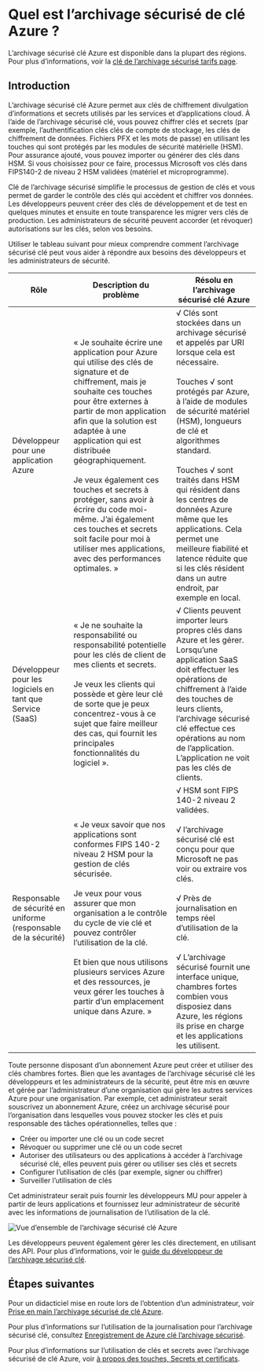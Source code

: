 <properties
    pageTitle="Quel est l’archivage sécurisé de clé Azure ? | Microsoft Azure"
    description="L’archivage sécurisé clé Azure permet aux clés de chiffrement divulgation d’informations et secrets utilisés par les services et d’applications cloud. À l’aide de l’archivage sécurisé de clé Azure, les clients peuvent chiffrer clés et secrets (par exemple, l’authentification clés clés de compte de stockage, les clés de chiffrement de données. Fichiers PFX et les mots de passe) en utilisant les touches qui sont protégés par les modules de sécurité matérielle (HSM)."
    services="key-vault"
    documentationCenter=""
    authors="cabailey"
    manager="mbaldwin"
    tags="azure-resource-manager"/>

<tags
    ms.service="key-vault"
    ms.workload="identity"
    ms.tgt_pltfrm="na"
    ms.devlang="na"
    ms.topic="get-started-article"
    ms.date="10/10/2016"
    ms.author="cabailey"/>



# <a name="what-is-azure-key-vault"></a>Quel est l’archivage sécurisé de clé Azure ?

L’archivage sécurisé clé Azure est disponible dans la plupart des régions. Pour plus d’informations, voir la [clé de l’archivage sécurisé tarifs page](https://azure.microsoft.com/pricing/details/key-vault/).

## <a name="introduction"></a>Introduction

L’archivage sécurisé clé Azure permet aux clés de chiffrement divulgation d’informations et secrets utilisés par les services et d’applications cloud. À l’aide de l’archivage sécurisé clé, vous pouvez chiffrer clés et secrets (par exemple, l’authentification clés clés de compte de stockage, les clés de chiffrement de données. Fichiers PFX et les mots de passe) en utilisant les touches qui sont protégés par les modules de sécurité matérielle (HSM). Pour assurance ajouté, vous pouvez importer ou générer des clés dans HSM. Si vous choisissez pour ce faire, processus Microsoft vos clés dans FIPS140-2 de niveau 2 HSM validées (matériel et microprogramme).  

Clé de l’archivage sécurisé simplifie le processus de gestion de clés et vous permet de garder le contrôle des clés qui accèdent et chiffrer vos données. Les développeurs peuvent créer des clés de développement et de test en quelques minutes et ensuite en toute transparence les migrer vers clés de production. Les administrateurs de sécurité peuvent accorder (et révoquer) autorisations sur les clés, selon vos besoins.

Utiliser le tableau suivant pour mieux comprendre comment l’archivage sécurisé clé peut vous aider à répondre aux besoins des développeurs et les administrateurs de sécurité.





| Rôle        | Description du problème           | Résolu en l’archivage sécurisé clé Azure  |
| ------------- |-------------|-----|
| Développeur pour une application Azure      | « Je souhaite écrire une application pour Azure qui utilise des clés de signature et de chiffrement, mais je souhaite ces touches pour être externes à partir de mon application afin que la solution est adaptée à une application qui est distribuée géographiquement. <br/><br/>Je veux également ces touches et secrets à protéger, sans avoir à écrire du code moi-même. J’ai également ces touches et secrets soit facile pour moi à utiliser mes applications, avec des performances optimales. » | √ Clés sont stockées dans un archivage sécurisé et appelés par URI lorsque cela est nécessaire.<br/><br/> Touches √ sont protégés par Azure, à l’aide de modules de sécurité matériel (HSM), longueurs de clé et algorithmes standard.<br/><br/> Touches √ sont traités dans HSM qui résident dans les centres de données Azure même que les applications. Cela permet une meilleure fiabilité et latence réduite que si les clés résident dans un autre endroit, par exemple en local.|
| Développeur pour les logiciels en tant que Service (SaaS)      |« Je ne souhaite la responsabilité ou responsabilité potentielle pour les clés de client de mes clients et secrets. <br/><br/>Je veux les clients qui possède et gère leur clé de sorte que je peux concentrez-vous à ce sujet que faire meilleur des cas, qui fournit les principales fonctionnalités du logiciel ». | √ Clients peuvent importer leurs propres clés dans Azure et les gérer. Lorsqu’une application SaaS doit effectuer les opérations de chiffrement à l’aide des touches de leurs clients, l’archivage sécurisé clé effectue ces opérations au nom de l’application. L’application ne voit pas les clés de clients.|
| Responsable de sécurité en uniforme (responsable de la sécurité) | « Je veux savoir que nos applications sont conformes FIPS 140-2 niveau 2 HSM pour la gestion de clés sécurisée. <br/><br/>Je veux pour vous assurer que mon organisation a le contrôle du cycle de vie clé et pouvez contrôler l’utilisation de la clé. <br/><br/>Et bien que nous utilisons plusieurs services Azure et des ressources, je veux gérer les touches à partir d’un emplacement unique dans Azure. »     |√ HSM sont FIPS 140-2 niveau 2 validées.<br/><br/>√ l’archivage sécurisé clé est conçu pour que Microsoft ne pas voir ou extraire vos clés.<br/><br/>√ Près de journalisation en temps réel d’utilisation de la clé.<br/><br/>√ L’archivage sécurisé fournit une interface unique, chambres fortes combien vous disposiez dans Azure, les régions ils prise en charge et les applications les utilisent. |


Toute personne disposant d’un abonnement Azure peut créer et utiliser des clés chambres fortes. Bien que les avantages de l’archivage sécurisé clé les développeurs et les administrateurs de la sécurité, peut être mis en œuvre et gérée par l’administrateur d’une organisation qui gère les autres services Azure pour une organisation. Par exemple, cet administrateur serait souscrivez un abonnement Azure, créez un archivage sécurisé pour l’organisation dans lesquelles vous pouvez stocker les clés et puis responsable des tâches opérationnelles, telles que :

+ Créer ou importer une clé ou un code secret
+ Révoquer ou supprimer une clé ou un code secret
+ Autoriser des utilisateurs ou des applications à accéder à l’archivage sécurisé clé, elles peuvent puis gérer ou utiliser ses clés et secrets
+ Configurer l’utilisation de clés (par exemple, signer ou chiffrer)
+ Surveiller l’utilisation de clés

Cet administrateur serait puis fournir les développeurs MU pour appeler à partir de leurs applications et fournissez leur administrateur de sécurité avec les informations de journalisation de l’utilisation de la clé. 

   ![Vue d’ensemble de l’archivage sécurisé clé Azure][1]

Les développeurs peuvent également gérer les clés directement, en utilisant des API. Pour plus d’informations, voir le [guide du développeur de l’archivage sécurisé clé](key-vault-developers-guide.md).

## <a name="next-steps"></a>Étapes suivantes

Pour un didacticiel mise en route lors de l’obtention d’un administrateur, voir [Prise en main l’archivage sécurisé de clé Azure](key-vault-get-started.md).

Pour plus d’informations sur l’utilisation de la journalisation pour l’archivage sécurisé clé, consultez [Enregistrement de Azure clé l’archivage sécurisé](key-vault-logging.md).

Pour plus d’informations sur l’utilisation de clés et secrets avec l’archivage sécurisé de clé Azure, voir [à propos des touches, Secrets et certificats](https://msdn.microsoft.com/library/azure/dn903623\(v=azure.1\).aspx).


<!--Image references-->
[1]: ./media/key-vault-whatis/AzureKeyVault_overview.png
